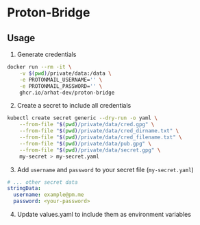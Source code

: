 # Proton-Bridge

## Usage

1. Generate credentials

```bash
docker run --rm -it \
    -v $(pwd)/private/data:/data \
    -e PROTONMAIL_USERNAME='' \
    -e PROTONMAIL_PASSWORD='' \
    ghcr.io/arhat-dev/proton-bridge
```

2. Create a secret to include all credentials

```bash
kubectl create secret generic --dry-run -o yaml \
    --from-file "$(pwd)/private/data/cred.gpg" \
    --from-file "$(pwd)/private/data/cred_dirname.txt" \
    --from-file "$(pwd)/private/data/cred_filename.txt" \
    --from-file "$(pwd)/private/data/pub.gpg" \
    --from-file "$(pwd)/private/data/secret.gpg" \
    my-secret > my-secret.yaml
```

3. Add `username` and `password` to your secret file (`my-secret.yaml`)

```yaml
# ... other secret data
stringData:
  username: example@pm.me
  password: <your-password>
```

4. Update values.yaml to include them as environment variables
